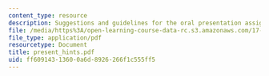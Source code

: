 ```yaml
---
content_type: resource
description: Suggestions and guidelines for the oral presentation assignments.
file: /media/https%3A/open-learning-course-data-rc.s3.amazonaws.com/17-55j-introduction-to-latin-american-studies-fall-2006/ff60914313600a6d8926266f1c555ff5_present_hints.pdf
file_type: application/pdf
resourcetype: Document
title: present_hints.pdf
uid: ff609143-1360-0a6d-8926-266f1c555ff5
---
```

